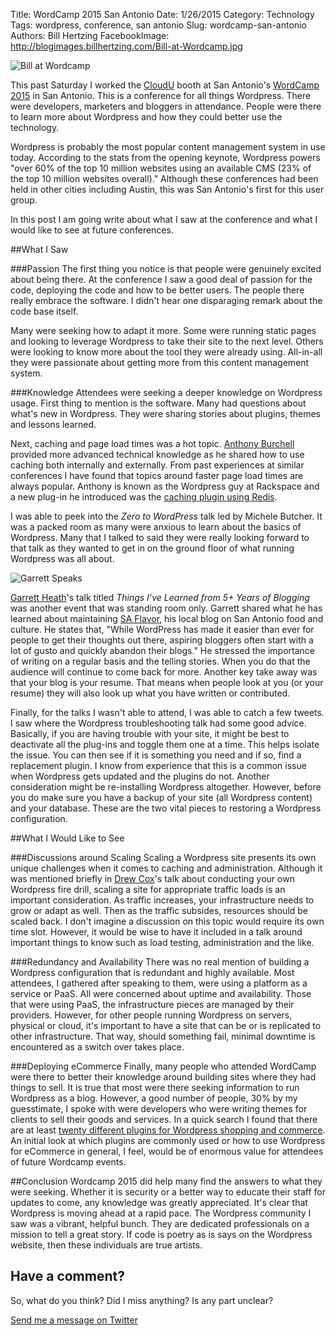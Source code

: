 Title: WordCamp 2015 San Antonio
Date: 1/26/2015 
Category: Technology
Tags: wordpress, conference, san antonio
Slug: wordcamp-san-antonio
Authors: Bill Hertzing
FacebookImage: http://blogimages.billhertzing.com/Bill-at-Wordcamp.jpg
 
![Bill at Wordcamp](http://blogimages.billhertzing.com/Bill-at-Wordcamp.jpg) 
 
This past Saturday I worked the [CloudU](https://twitter.com/cloudu) booth at San Antonio's [WordCamp 2015](https://twitter.com/WordCampSATX) in San Antonio.  This is a conference for all things Wordpress.  There were developers, marketers and bloggers in attendance.  People were there to learn more about Wordpress and how they could better use the technology.  
 
Wordpress is probably the most popular content management system in use today.  According to the stats from the opening keynote, Wordpress powers "over 60% of the top 10 million websites using an available CMS (23% of the top 10 million websites overall)."  Although these conferences had been held in other cities including Austin, this was San Antonio's first for this user group.  
 
In this post I am going write about what I saw at the conference and what I would like to see at future conferences.
 
##What I Saw
 
###Passion
The first thing you notice is that people were genuinely excited about being there.  At the conference I saw a good deal of passion for the code, deploying the code and how to be better users.  The people there really embrace the software.  I didn't hear one disparaging remark about the code base itself. 

Many were seeking how to adapt it more.  Some were running static pages and looking to leverage Wordpress to take their site to the next level.  Others were looking to know more about the tool they were already using. All-in-all they were passionate about getting more from this content management system.
 
###Knowledge
Attendees were seeking a deeper knowledge on Wordpress usage. First thing to mention is the software.  Many had questions about what's new in Wordpress.  They were sharing stories about plugins, themes and lessons learned.
 
Next, caching and page load times was a hot topic.  [Anthony Burchell](https://twitter.com/TheWPressGuy) provided more advanced technical knowledge as he shared how to use caching both internally and externally.  From past experiences at similar conferences I have found that topics around faster page load times are always popular.  Anthony is known as the Wordpress guy at Rackspace and a new plug-in he introduced was the [caching plugin using Redis](http://wprediscache.com).
 
I was able to peek into the *Zero to WordPress* talk led by Michele Butcher.  It was a packed room as many were anxious to learn about the basics of Wordpress.  Many that I talked to said they were really looking forward to that talk as they wanted to get in on the ground floor of what running Wordpress was all about.
 
![Garrett Speaks](http://blogimages.billhertzing.com/Garrett-Talk2.jpg) 
 
[Garrett Heath](https://twitter.com/pinojo)'s talk titled *Things I’ve Learned from 5+ Years of Blogging* was another event that was standing room only. Garrett shared what he has learned about maintaining [SA Flavor](http://www.saflavor.com), his local blog on San Antonio food and culture. He states that, "While WordPress has made it easier than ever for people to get their thoughts out there, aspiring bloggers often start with a lot of gusto and quickly abandon their blogs."  He stressed the importance of writing on a regular basis and the telling stories.  When you do that the audience will continue to come back for more.  Another key take away was that your blog is your resume.  That means when people look at you (or your resume) they will also look up what you have written or contributed.
 
Finally, for the talks I wasn't able to attend, I was able to catch a few tweets.  I saw where the Wordpress troubleshooting talk had some good advice.  Basically, if you are having trouble with your site, it might be best to deactivate all the plug-ins and toggle them one at a time.  This helps isolate the issue.  You can then see if it is something you need and if so, find a replacement plugin.  I know from experience that this is a common issue when Wordpress gets updated and the plugins do not.  Another consideration might be re-installing Wordpress altogether.  However, before you do make sure you have a backup of your site (all Wordpress content) and your database.  These are the two vital pieces to restoring a Wordpress configuration.
 
##What I Would Like to See
 
###Discussions around Scaling
Scaling a Wordpress site presents its own unique challenges when it comes to caching and administration.  Although it was mentioned briefly in [Drew Cox](https://twitter.com/DrewCoxSa)'s talk about conducting your own Wordpress fire drill, scaling a site for appropriate traffic loads is an important consideration.  As traffic increases, your infrastructure needs to grow or adapt as well.  Then as the traffic subsides, resources should be scaled back.  I don't imagine a discussion on this topic would require its own time slot. However, it would be wise to have it included in a talk around important things to know such as load testing, administration and the like.  

###Redundancy and Availability
There was no real mention of building a Wordpress configuration that is redundant and highly available.  Most attendees, I gathered after speaking to them, were using a platform as a service or PaaS.  All were concerned about uptime and availability.  Those that were using PaaS, the infrastructure pieces are managed by their providers.  However, for other people running Wordpress on servers, physical or cloud, it's important to have a site that can be or is replicated to other infrastructure.  That way, should something fail, minimal downtime is encountered as a switch over takes place.
 
###Deploying eCommerce
Finally, many people who attended WordCamp were there to better their knowledge around building sites where they had things to sell.  It is true that most were there seeking information to run Wordpress as a blog.  However, a good number of people, 30% by my guesstimate, I spoke with were developers who were writing themes for clients to sell their goods and services.  In a quick search I found that there are at least [twenty different plugins for Wordpress shopping and commerce](http://www.wpexplorer.com/20-best-e-commerce-wordpress-plugins-2014/).  An initial look at which plugins are commonly used or how to use Wordpress for eCommerce in general, I feel, would be of enormous value for attendees of future Wordcamp events.
 
##Conclusion
Wordcamp 2015 did help many find the answers to what they were seeking.  Whether it is security or a better way to educate their staff for updates to come, any knowledge was greatly appreciated.  It's clear that Wordpress is moving ahead at a rapid pace.  The Wordpress community I saw was a vibrant, helpful bunch.  They are dedicated professionals on a mission to tell a great story.  If code is poetry as is says on the Wordpress website, then these individuals are true artists.
 
## Have a comment? ##
So, what do you think? Did I miss anything?  Is any part unclear?
 
[Send me a message on Twitter](https://twitter.com/BillHertzing)



